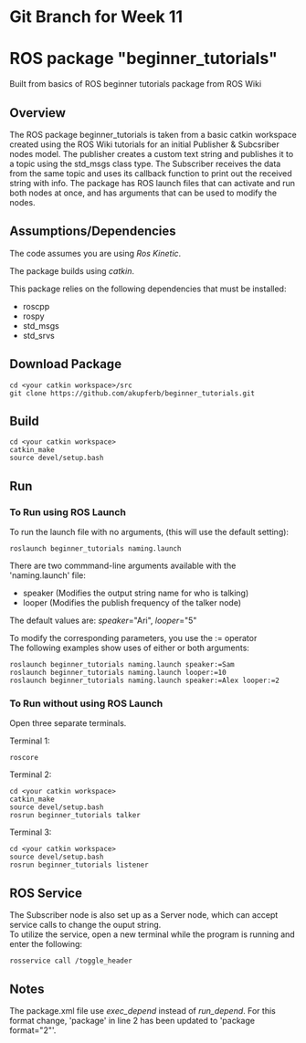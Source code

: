 # Git Branch for Week 11

# ROS package "beginner_tutorials"
Built from basics of ROS beginner tutorials package from ROS Wiki

## Overview
The ROS package beginner_tutorials is taken from a basic catkin workspace created using the ROS Wiki tutorials for an initial Publisher & Subcsriber nodes model. The publisher creates a custom text string and publishes it to a topic using the std_msgs class type. The Subscriber receives the data from the same topic and uses its callback function to print out the received string with info. The package has ROS launch files that can activate and run both nodes at once, and has arguments that can be used to modify the nodes.

## Assumptions/Dependencies
The code assumes you are using *Ros Kinetic*.

The package builds using *catkin*.

This package relies on the following dependencies that must be installed:
* roscpp
* rospy
* std_msgs
* std_srvs

## Download Package
```
cd <your catkin workspace>/src
git clone https://github.com/akupferb/beginner_tutorials.git
```

## Build
```
cd <your catkin workspace>
catkin_make
source devel/setup.bash
```

## Run
### To Run using ROS Launch
To run the launch file with no arguments, (this will use the default setting):
```
roslaunch beginner_tutorials naming.launch
```
There are two commmand-line arguments available with the 'naming.launch' file:

* speaker (Modifies the output string name for who is talking)<br/>
* looper (Modifies the publish frequency of the talker node)<br/>

The default values are: *speaker*="Ari", *looper*="5"

To modify the corresponding parameters, you use the := operator<br/>
The following examples show uses of either or both arguments:
```
roslaunch beginner_tutorials naming.launch speaker:=Sam
roslaunch beginner_tutorials naming.launch looper:=10
roslaunch beginner_tutorials naming.launch speaker:=Alex looper:=2
```

### To Run without using ROS Launch
Open three separate terminals.

Terminal 1: 
```
roscore
```
Terminal 2:
```
cd <your catkin workspace>
catkin_make
source devel/setup.bash
rosrun beginner_tutorials talker
```
Terminal 3:
```
cd <your catkin workspace>
source devel/setup.bash
rosrun beginner_tutorials listener
```

## ROS Service
The Subscriber node is also set up as a Server node, which can accept service calls to change the ouput string.<br/>
To utilize the service, open a new terminal while the program is running and enter the following:
```
rosservice call /toggle_header
```

## Notes
The package.xml file use *exec_depend* instead of *run_depend*. For this format change, 'package' in line 2 has been updated to 'package format="2"'.
